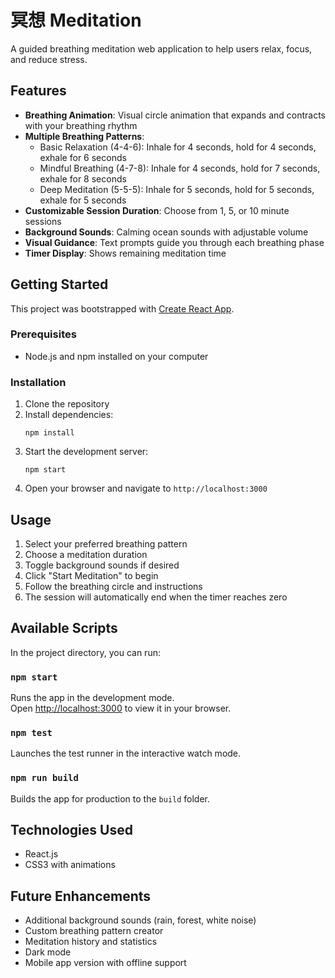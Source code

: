 # 冥想 Meditation

A guided breathing meditation web application to help users relax, focus, and reduce stress.

## Features

- **Breathing Animation**: Visual circle animation that expands and contracts with your breathing rhythm
- **Multiple Breathing Patterns**:
  - Basic Relaxation (4-4-6): Inhale for 4 seconds, hold for 4 seconds, exhale for 6 seconds
  - Mindful Breathing (4-7-8): Inhale for 4 seconds, hold for 7 seconds, exhale for 8 seconds
  - Deep Meditation (5-5-5): Inhale for 5 seconds, hold for 5 seconds, exhale for 5 seconds
- **Customizable Session Duration**: Choose from 1, 5, or 10 minute sessions
- **Background Sounds**: Calming ocean sounds with adjustable volume
- **Visual Guidance**: Text prompts guide you through each breathing phase
- **Timer Display**: Shows remaining meditation time

## Getting Started

This project was bootstrapped with [Create React App](https://github.com/facebook/create-react-app).

### Prerequisites

- Node.js and npm installed on your computer

### Installation

1. Clone the repository
2. Install dependencies:
   ```
   npm install
   ```
3. Start the development server:
   ```
   npm start
   ```
4. Open your browser and navigate to `http://localhost:3000`

## Usage

1. Select your preferred breathing pattern
2. Choose a meditation duration
3. Toggle background sounds if desired
4. Click "Start Meditation" to begin
5. Follow the breathing circle and instructions
6. The session will automatically end when the timer reaches zero

## Available Scripts

In the project directory, you can run:

### `npm start`

Runs the app in the development mode.\
Open [http://localhost:3000](http://localhost:3000) to view it in your browser.

### `npm test`

Launches the test runner in the interactive watch mode.

### `npm run build`

Builds the app for production to the `build` folder.

## Technologies Used

- React.js
- CSS3 with animations

## Future Enhancements

- Additional background sounds (rain, forest, white noise)
- Custom breathing pattern creator
- Meditation history and statistics
- Dark mode
- Mobile app version with offline support
